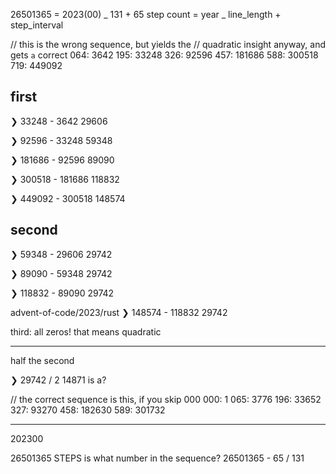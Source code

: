 26501365 = 2023(00) _ 131 + 65
step count = year _ line_length + step_interval

// this is the wrong sequence, but yields the
// quadratic insight anyway, and gets `a` correct
064: 3642
195: 33248
326: 92596
457: 181686
588: 300518
719: 449092

## first

❯ 33248 - 3642
29606

❯ 92596 - 33248
59348

❯ 181686 - 92596
89090

❯ 300518 - 181686
118832

❯ 449092 - 300518
148574

## second

❯ 59348 - 29606
29742

❯ 89090 - 59348
29742

❯ 118832 - 89090
29742

advent-of-code/2023/rust
❯ 148574 - 118832
29742

third: all zeros! that means quadratic

---

half the second

❯ 29742 / 2
14871 is a?

// the correct sequence is this, if you skip 000
000: 1
065: 3776
196: 33652
327: 93270
458: 182630
589: 301732

---

202300

26501365 STEPS is what number in the sequence?
26501365 - 65 / 131
